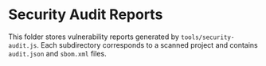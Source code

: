 # Security Audit Reports

This folder stores vulnerability reports generated by `tools/security-audit.js`.
Each subdirectory corresponds to a scanned project and contains `audit.json` and
`sbom.xml` files.
